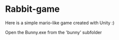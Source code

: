 # Rabbit-game
Here is a simple mario-like game created with Unity :)

Open the Bunny.exe from the 'bunny' subfolder
